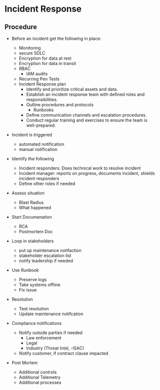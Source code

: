 # Incident Response

## Procedure
- Before an incident get the following in place:
  - Monitoring
  - secure SDLC
  - Encryption for data at rest
  - Encryption for data in transit
  - RBAC
    - IAM audits
  - Recurring Pen Tests
  - Incident Response plan
    - Identify and prioritize critical assets and data.
    - Establish an incident response team with defined roles and responsibilities.
    - Outline procedures and protocols
      - Runbooks
    - Define communication channels and escalation procedures.
    - Conduct regular training and exercises to ensure the team is well-prepared.
      
- Incident is triggered
  - automated notification
  - manual notification

- Identify the following
  - Incident responders: Does technical work to resolve incident
  - Incident manager: reports on progress, documents incident, shields incident responders
  - Define other roles if needed
 
- Assess situation
  - Blast Radius
  - What happened

- Start Documenation
  - RCA
  - Postmortem Doc
    
- Loop in stakeholders
  - put up maintenance notifaction
  - stakeholder escalation list
  - notify leadership if needed
 
- Use Runbook
  - Preserve logs
  - Take systems offline
  - Fix issue
 
- Resolution
  - Test resolution
  - Update maintenance notifcation
 
- Compliance notifications
  - Notify outside parties if needed
    - Law enforcement
    - Legal
    - Industry (Threat Intel, -ISAC)
  - Notify customer, if contract clause impacted
 
- Post Mortem
  - Additional controls
  - Additional Telemetry
  - Additional processes

